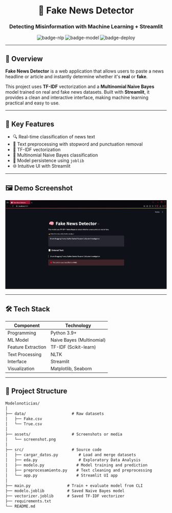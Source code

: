 <div align="center">

# 🧠 Fake News Detector  
### Detecting Misinformation with Machine Learning + Streamlit  

![badge-nlp](https://img.shields.io/badge/NLP-TF--IDF-informational?style=flat-square&logo=python&color=4AB197)
![badge-model](https://img.shields.io/badge/Model-Naive%20Bayes-brightgreen?style=flat-square)
![badge-deploy](https://img.shields.io/badge/Deployment-Streamlit-blueviolet?style=flat-square)


</div>

---

## 📌 Overview

**Fake News Detector** is a web application that allows users to paste a news headline or article and instantly determine whether it's **real** or **fake**.

This project uses **TF-IDF** vectorization and a **Multinomial Naive Bayes** model trained on real and fake news datasets. Built with **Streamlit**, it provides a clean and interactive interface, making machine learning practical and easy to use.

---

## 🧠 Key Features

- 🔍 Real-time classification of news text
- 🧹 Text preprocessing with stopword and punctuation removal
- 📐 TF-IDF vectorization
- 🤖 Multinomial Naive Bayes classification
- 💾 Model persistence using `joblib`
- 🌐 Intuitive UI with Streamlit

---

## 🖼️ Demo Screenshot

<img src="assets/screenshot.png" alt="Fake News Detector Screenshot" width="800"/>

---

## 🛠️ Tech Stack

| Component        | Technology            |
|------------------|------------------------|
| Programming      | Python 3.9+            |
| ML Model         | Naive Bayes (Multinomial) |
| Feature Extraction | TF-IDF (Scikit-learn) |
| Text Processing  | NLTK                   |
| Interface        | Streamlit              |
| Visualization    | Matplotlib, Seaborn    |

---

## 📁 Project Structure

```
Modelonoticias/
│
├── data/                    # Raw datasets
│   ├── Fake.csv
│   └── True.csv
│
├── assets/                  # Screenshots or media
│   └── screenshot.png
│
├── src/                     # Source code
│   ├── cargar_datos.py         # Load and merge datasets
│   ├── eda.py                  # Exploratory Data Analysis
│   ├── modelo.py              # Model training and prediction
│   ├── preprocesamiento.py    # Text cleaning and preprocessing
│   └── app.py                 # Streamlit UI app
│
├── main.py                # Train + evaluate model from CLI
├── modelo.joblib          # Saved Naive Bayes model
├── vectorizer.joblib      # Saved TF-IDF vectorizer
├── requirements.txt
└── README.md
```

